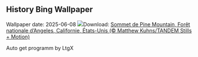 ## History Bing Wallpaper
Wallpaper date: 2025-06-08
![](https://www.bing.com/th?id=OHR.PacificCrestTrail_FR-CA6650916972_UHD.jpg&w=1000)Download: [Sommet de Pine Mountain, Forêt nationale d’Angeles, Californie, États-Unis (© Matthew Kuhns/TANDEM Stills + Motion)](https://www.bing.com/th?id=OHR.PacificCrestTrail_FR-CA6650916972_UHD.jpg)

Auto get programm by LtgX
